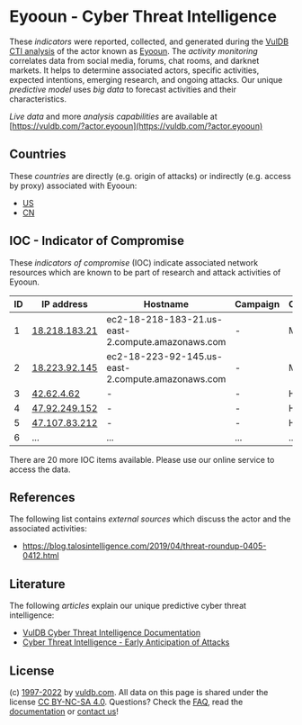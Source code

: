 # Eyooun - Cyber Threat Intelligence

These _indicators_ were reported, collected, and generated during the [VulDB CTI analysis](https://vuldb.com/?kb.cti) of the actor known as [Eyooun](https://vuldb.com/?actor.eyooun). The _activity monitoring_ correlates data from social media, forums, chat rooms, and darknet markets. It helps to determine associated actors, specific activities, expected intentions, emerging research, and ongoing attacks. Our unique _predictive model_ uses _big data_ to forecast activities and their characteristics.

_Live data_ and more _analysis capabilities_ are available at [https://vuldb.com/?actor.eyooun](https://vuldb.com/?actor.eyooun)

## Countries

These _countries_ are directly (e.g. origin of attacks) or indirectly (e.g. access by proxy) associated with Eyooun:

* [US](https://vuldb.com/?country.us)
* [CN](https://vuldb.com/?country.cn)

## IOC - Indicator of Compromise

These _indicators of compromise_ (IOC) indicate associated network resources which are known to be part of research and attack activities of Eyooun.

ID | IP address | Hostname | Campaign | Confidence
-- | ---------- | -------- | -------- | ----------
1 | [18.218.183.21](https://vuldb.com/?ip.18.218.183.21) | ec2-18-218-183-21.us-east-2.compute.amazonaws.com | - | Medium
2 | [18.223.92.145](https://vuldb.com/?ip.18.223.92.145) | ec2-18-223-92-145.us-east-2.compute.amazonaws.com | - | Medium
3 | [42.62.4.62](https://vuldb.com/?ip.42.62.4.62) | - | - | High
4 | [47.92.249.152](https://vuldb.com/?ip.47.92.249.152) | - | - | High
5 | [47.107.83.212](https://vuldb.com/?ip.47.107.83.212) | - | - | High
6 | ... | ... | ... | ...

There are 20 more IOC items available. Please use our online service to access the data.

## References

The following list contains _external sources_ which discuss the actor and the associated activities:

* https://blog.talosintelligence.com/2019/04/threat-roundup-0405-0412.html

## Literature

The following _articles_ explain our unique predictive cyber threat intelligence:

* [VulDB Cyber Threat Intelligence Documentation](https://vuldb.com/?kb.cti)
* [Cyber Threat Intelligence - Early Anticipation of Attacks](https://www.scip.ch/en/?labs.20201022)

## License

(c) [1997-2022](https://vuldb.com/?kb.changelog) by [vuldb.com](https://vuldb.com/?kb.about). All data on this page is shared under the license [CC BY-NC-SA 4.0](https://creativecommons.org/licenses/by-nc-sa/4.0/). Questions? Check the [FAQ](https://vuldb.com/?kb.faq), read the [documentation](https://vuldb.com/?kb) or [contact us](https://vuldb.com/?contact)!
